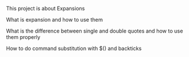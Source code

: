 This project is about Expansions

What is expansion and how to use them

What is the difference between single and double quotes and how to use them properly

How to do command substitution with $() and backticks
